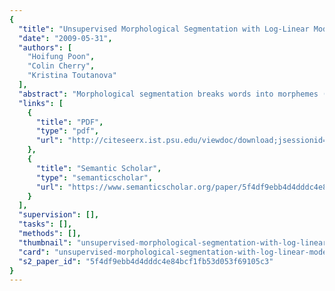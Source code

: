 ```yaml
---
{
  "title": "Unsupervised Morphological Segmentation with Log-Linear Models",
  "date": "2009-05-31",
  "authors": [
    "Hoifung Poon",
    "Colin Cherry",
    "Kristina Toutanova"
  ],
  "abstract": "Morphological segmentation breaks words into morphemes (the basic semantic units). It is a key component for natural language processing systems. Unsupervised morphological segmentation is attractive, because in every language there are virtually unlimited supplies of text, but very few labeled resources. However, most existing model-based systems for unsupervised morphological segmentation use directed generative models, making it difficult to leverage arbitrary overlapping features that are potentially helpful to learning. In this paper, we present the first log-linear model for unsupervised morphological segmentation. Our model uses overlapping features such as morphemes and their contexts, and incorporates exponential priors inspired by the minimum description length (MDL) principle. We present efficient algorithms for learning and inference by combining contrastive estimation with sampling. Our system, based on monolingual features only, outperforms a state-of-the-art system by a large margin, even when the latter uses bilingual information such as phrasal alignment and phonetic correspondence. On the Arabic Penn Treebank, our system reduces F1 error by 11% compared to Morfessor.",
  "links": [
    {
      "title": "PDF",
      "type": "pdf",
      "url": "http://citeseerx.ist.psu.edu/viewdoc/download;jsessionid=1C7320564EFD1333ED1F8BC538F90781?doi=10.1.1.217.530&rep=rep1&type=pdf"
    },
    {
      "title": "Semantic Scholar",
      "type": "semanticscholar",
      "url": "https://www.semanticscholar.org/paper/5f4df9ebb4d4dddc4e84bcf1fb53d053f69105c3"
    }
  ],
  "supervision": [],
  "tasks": [],
  "methods": [],
  "thumbnail": "unsupervised-morphological-segmentation-with-log-linear-models-thumb.jpg",
  "card": "unsupervised-morphological-segmentation-with-log-linear-models-card.jpg",
  "s2_paper_id": "5f4df9ebb4d4dddc4e84bcf1fb53d053f69105c3"
}
---
```


